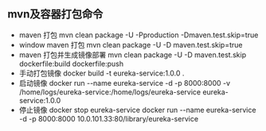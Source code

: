 ## mvn及容器打包命令

* maven 打包 mvn clean package -U -Pproduction -Dmaven.test.skip=true
* window maven 打包 mvn clean package -U  -D maven.test.skip=true
* maven 打包并生成镜像部署 mvn clean package -U -D maven.test.skip dockerfile:build dockerfile:push
* 手动打包镜像 docker build -t eureka-service:1.0.0 .
* 启动镜像 docker run --name eureka-service -d -p 8000:8000 -v /home/logs/eureka-service:/home/logs/eureka-service eureka-service:1.0.0
* 停止镜像 docker stop eureka-service 
 docker run --name eureka-service -d -p 8000:8000 10.0.101.33:80/library/eureka-service